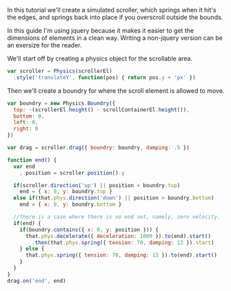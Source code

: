   In this tutorial we'll create a simulated scroller, which springs
when it hit's the edges, and springs back into place if you overscroll
outside the bounds.

  In this guide I'm using jquery because it makes it easier to get the
dimensions of elements in a clean way.  Writing a non-jquery version
can be an exersize for the reader.

  We'll start off by creating a physics object for the scrollable area.

```javascript
var scroller = Physics(scrollerEl)
  .style('translateY', function(pos) { return pos.y + 'px' })
```

  Then we'll create a boundry for where the scroll element is allowed to
move.

```javascript
var boundry = new Physics.Boundry({
  top: -(scrollerEl.height() - scrollContainerEl.height()),
  bottom: 0,
  left: 0,
  right: 0
})
```

```javascript
var drag = scroller.drag({ boundry: boundry, damping: .5 })
```

```javascript
function end() {
  var end
    , position = scroller.position().y

  if(scroller.direction('up') || position < boundry.top)
    end = { x: 0, y: boundry.top }
  else if(that.phys.direction('down') || position > boundry.bottom)
    end = { x: 0, y: boundry.bottom }

  //there is a case where there is no end set, namely, zero velocity.
  if(end) {
    if(boundry.contains({ x: 0, y: position })) {
      that.phys.decelerate({ deceleration: 1000 }).to(end).start()
        .then(that.phys.spring({ tension: 70, damping: 13 }).start)
    } else {
      that.phys.spring({ tension: 70, damping: 13 }).to(end).start()
    }
  }
}
drag.on('end', end)
```
